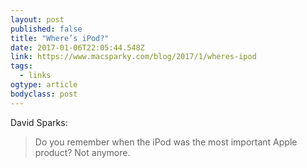 ```yaml
---
layout: post 
published: false 
title: "Where’s iPod?" 
date: 2017-01-06T22:05:44.548Z 
link: https://www.macsparky.com/blog/2017/1/wheres-ipod 
tags:
  - links
ogtype: article 
bodyclass: post 
---
```


David Sparks:

> Do you remember when the iPod was the most important Apple product? Not anymore.
